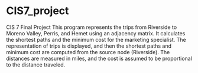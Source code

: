 # CIS7_project
CIS 7 Final Project
This program represents the trips from Riverside to Moreno Valley, Perris, and Hemet using an adjacency matrix. It calculates the shortest paths and the minimum cost for the marketing specialist. The representation of trips is displayed, and then the shortest paths and minimum cost are computed from the source node (Riverside). The distances are measured in miles, and the cost is assumed to be proportional to the distance traveled.
